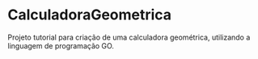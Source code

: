 # CalculadoraGeometrica
Projeto tutorial para criação de uma calculadora geométrica, utilizando a linguagem de programação GO.
